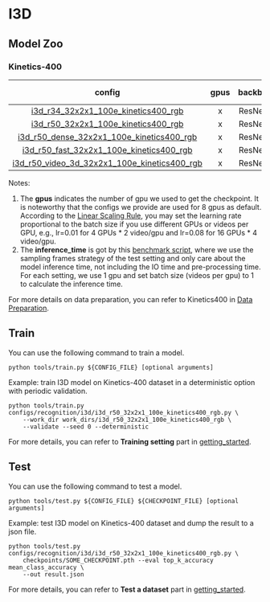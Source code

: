 # I3D

## Model Zoo

### Kinetics-400

|config | gpus | backbone |pretrain| top1 acc| top5 acc | inference_time(video/s) | gpu_mem(M)| ckpt | log|
|:--:|:--:|:--:|:--:|:--:|:--:|:--:|:--:|:--:|:--:|
|[i3d_r34_32x2x1_100e_kinetics400_rgb](/configs/recognition/i3d/i3d_r34_32x2x1_100e_kinetics400_rgb.py) |x| ResNet34|ImageNet |68.37|88.15|1.6 (320x3 frames)| 3176| [ckpt]() | [log]()|
|[i3d_r50_32x2x1_100e_kinetics400_rgb](/configs/recognition/i3d/i3d_r50_32x2x1_100e_kinetics400_rgb.py) |x| ResNet50|ImageNet |72.68|90.78|1.7 (320x3 frames)| 5170|[ckpt]() | [log]()|
|[i3d_r50_dense_32x2x1_100e_kinetics400_rgb](/configs/recognition/i3d/i3d_r50_dense_32x2x1_100e_kinetics400_rgb.py) |x| ResNet50| ImageNet|72.77|90.57|1.7 (320x3 frames)| 5170| [ckpt]() | [log]()|
|[i3d_r50_fast_32x2x1_100e_kinetics400_rgb](/configs/recognition/i3d/i3d_r50_fast_32x2x1_100e_kinetics400_rgb.py) |x| ResNet50 |ImageNet|72.32|90.72|1.8 (320x3 frames)| 5170| [ckpt]() | [log]()|
|[i3d_r50_video_3d_32x2x1_100e_kinetics400_rgb](/configs/recognition/i3d/i3d_r50_video_32x2x1_100e_kinetics400_rgb.py) |x| ResNet50| ImageNet| x | x | x| x| [ckpt]() | [log]()|

Notes:
1. The **gpus** indicates the number of gpu we used to get the checkpoint. It is noteworthy that the configs we provide are used for 8 gpus as default.
According to the [Linear Scaling Rule](https://arxiv.org/abs/1706.02677), you may set the learning rate proportional to the batch size if you use different GPUs or videos per GPU,
e.g., lr=0.01 for 4 GPUs * 2 video/gpu and lr=0.08 for 16 GPUs * 4 video/gpu.
2. The **inference_time** is got by this [benchmark script](/tools/benchmark.py), where we use the sampling frames strategy of the test setting and only care about the model inference time,
not including the IO time and pre-processing time. For each setting, we use 1 gpu and set batch size (videos per gpu) to 1 to calculate the inference time.

For more details on data preparation, you can refer to Kinetics400 in [Data Preparation](/docs/data_preparation.md).

## Train
You can use the following command to train a model.
```shell
python tools/train.py ${CONFIG_FILE} [optional arguments]
```

Example: train I3D model on Kinetics-400 dataset in a deterministic option with periodic validation.
```shell
python tools/train.py configs/recognition/i3d/i3d_r50_32x2x1_100e_kinetics400_rgb.py \
    --work_dir work_dirs/i3d_r50_32x2x1_100e_kinetics400_rgb \
    --validate --seed 0 --deterministic
```

For more details, you can refer to **Training setting** part in [getting_started](/docs/getting_started.md).

## Test
You can use the following command to test a model.
```shell
python tools/test.py ${CONFIG_FILE} ${CHECKPOINT_FILE} [optional arguments]
```

Example: test I3D model on Kinetics-400 dataset and dump the result to a json file.
```shell
python tools/test.py configs/recognition/i3d/i3d_r50_32x2x1_100e_kinetics400_rgb.py \
    checkpoints/SOME_CHECKPOINT.pth --eval top_k_accuracy mean_class_accuracy \
    --out result.json
```

For more details, you can refer to **Test a dataset** part in [getting_started](/docs/getting_started.md).
